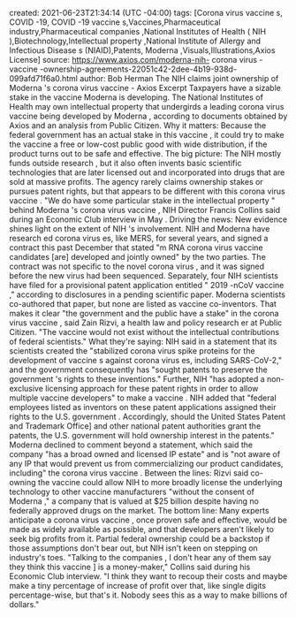 created: 2021-06-23T21:34:14 (UTC -04:00)
tags: [Corona virus   vaccine s, COVID -19, COVID -19  vaccine s,Vaccines,Pharmaceutical industry,Pharmaceutical  companies ,National Institutes of Health ( NIH ),Biotechnology,Intellectual  property ,National Institute of Allergy and Infectious  Disease s (NIAID),Patents, Moderna ,Visuals,Illustrations,Axios License]
source: https://www.axios.com/moderna-nih- corona virus - vaccine -ownership-agreements-22051c42-2dee-4b19-938d-099afd71f6a0.html
author: Bob Herman
The  NIH  claims joint ownership of  Moderna 's  corona virus   vaccine  - Axios
Excerpt
Taxpayers have a sizable stake in the  vaccine   Moderna  is developing.
The National Institutes of Health may own intellectual  property  that undergirds a leading  corona virus   vaccine  being developed by  Moderna , according to documents obtained by Axios and an analysis from Public Citizen.
Why it matters: Because the federal  government  has an actual stake in this  vaccine , it could try to make the  vaccine  a free or low-cost public good with wide distribution, if the product turns out to be safe and effective.
The big picture: The  NIH  mostly funds outside  research , but it also often invents basic scientific technologies that are later licensed out and incorporated into  drugs  that are sold at massive profits. The agency rarely claims ownership stakes or pursues patent rights, but that appears to be different with this  corona virus   vaccine .
"We do have some particular stake in the intellectual  property " behind  Moderna 's  corona virus   vaccine ,  NIH  Director Francis Collins said during an Economic Club interview in  May .
Driving the news: New evidence shines light on the extent of  NIH 's involvement.
NIH  and  Moderna  have  research ed  corona virus es, like MERS, for several years, and signed a contract this past  December  that stated "m RNA   corona virus   vaccine  candidates [are] developed and jointly owned" by the two parties. The contract was not specific to the novel  corona virus , and it was signed before the new  virus  had been sequenced.
Separately, four  NIH  scientists have filed for a provisional patent application entitled " 2019 -nCoV  vaccine ," according to disclosures in a pending scientific paper.  Moderna  scientists co-authored that paper, but none are listed as  vaccine  co-inventors.
That makes it clear "the  government  and the public have a stake" in the  corona virus   vaccine , said Zain Rizvi, a health law and policy  research er at Public Citizen. "The  vaccine  would not exist without the intellectual contributions of federal scientists."
What they're saying:  NIH  said in a statement that its scientists created the "stabilized  corona virus  spike proteins for the development of  vaccine s against  corona virus es, including SARS-CoV-2," and the  government  consequently has "sought patents to preserve the  government 's rights to these inventions."
Further,  NIH  "has adopted a non-exclusive licensing approach for these patent rights in order to allow multiple  vaccine  developers" to make a  vaccine .
 NIH  added that "federal employees listed as inventors on these patent applications assigned their rights to the U.S.  government . Accordingly, should the  United States  Patent and Trademark Office] and other national patent authorities grant the patents, the U.S.  government  will hold ownership interest in the patents."
 Moderna  declined to comment beyond a statement, which said the  company  "has a broad owned and licensed IP estate" and is "not aware of any IP that would prevent us from commercializing our product candidates, including" the  corona virus   vaccine .
Between the lines: Rizvi said co-owning the  vaccine  could allow  NIH  to more broadly license the underlying technology to other  vaccine  manufacturers "without the consent of  Moderna ," a  company  that is valued at $25 billion despite having no federally approved  drugs  on the market.
The bottom line: Many experts anticipate a  corona virus   vaccine , once proven safe and effective, would be made as widely available as possible, and that developers aren't likely to seek big profits from it. Partial federal ownership could be a backstop if those assumptions don't bear out, but  NIH  isn't keen on stepping on industry's toes.
"Talking to the  companies , I don't hear any of them say they think this  vaccine ] is a money-maker," Collins said during his Economic Club interview. "I think they want to recoup their costs and maybe make a tiny percentage of increase of profit over that, like single digits percentage-wise, but that's it. Nobody sees this as a way to make billions of dollars."
